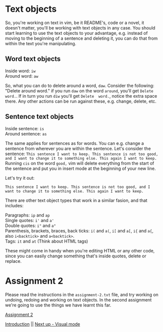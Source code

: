 # Text objects

So, you're working on text in vim, be it README's, code or a novel, it doesn't matter, you'll be working with text objects in any case.
You should start learning to use the text objects to your advantage, e.g. instead of moving to the beginning of a sentence and deleting it, you can do that from within the text you're manipulating.

## Word text objects

Inside word: `iw`\
Around word: `aw`

So, what you can do to delete around a word, `daw`. Consider the following: "Delete around word." if you run `daw` on the word `around`, you'll get `Delete word.`. If in turn you run `diw` you'll get `Delete  word.`, notice the extra space there. Any other actions can be run against these, e.g. change, delete, etc.

## Sentence text objects

Inside sentence: `is`\
Around sentence: `as`

The same applies for sentences as for words. You can e.g. change a sentence from wherever you are within the sentence. Let's consider the sentence: `This sentence I want to keep. This sentence is not too good, and I want to change it to something else. This again I want to keep.` Running `cis` on the word `good,` vim will delete everything from the start of the sentence and put you in insert mode at the beginning of your new line.

Let's try it out:

`This sentence I want to keep. This sentence is not too good, and I want to change it to something else. This again I want to keep.`

There are other text object types that work in a similar fasion, and that includes:

Paragraphs: `ip` and `ap`\
Single quotes: `i'` and `a'`\
Double quotes: `i"` and `a"`\
Parenthesis, brackets, braces, back ticks: `i(` and `a(`, `i[` and `a[`, `i{` and `a{`, also `i<backtick>` and `a<backtick>`.\
Tags: `it` and `at` (Think about HTML tags)

These might come in handy when you're editing HTML or any other code, since you can easily change something that's inside quotes, delete or replace. 

# Assignment 2

Please read the instructions in the `assignment-2.txt` file, and try working on undoing, redoing and working on text objects. In the second assignment we're going to use the things we have learnt this far.

[Assignment 2](assignment-2.txt)

[Introduction](introduction.md) || [Next up - Visual mode](visual-mode.md)
